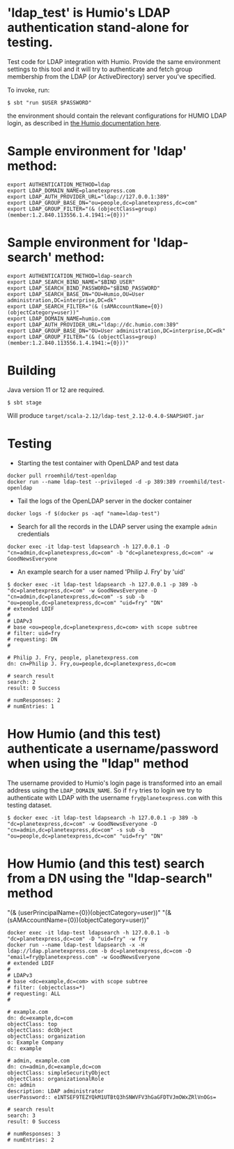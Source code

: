 # 'ldap_test' is Humio's LDAP authentication stand-alone for testing. 

Test code for LDAP integration with Humio. Provide the same environment settings to this tool and it will
try to authenticate and fetch group membership from the LDAP (or ActiveDirectory) server you've specified.

To invoke, run:

```
$ sbt "run $USER $PASSWORD"
```

the environment should contain the relevant configurations for HUMIO LDAP login, as described in
[the Humio documentation here](https://docs.humio.com/configuration/authentication/ldap/).

# Sample environment for 'ldap' method:

```
export AUTHENTICATION_METHOD=ldap
export LDAP_DOMAIN_NAME=planetexpress.com
export LDAP_AUTH_PROVIDER_URL="ldap://127.0.0.1:389"
export LDAP_GROUP_BASE_DN="ou=people,dc=planetexpress,dc=com"
export LDAP_GROUP_FILTER="(& (objectClass=group) (member:1.2.840.113556.1.4.1941:={0}))"
```

# Sample environment for 'ldap-search' method:

```
export AUTHENTICATION_METHOD=ldap-search
export LDAP_SEARCH_BIND_NAME="$BIND_USER"
export LDAP_SEARCH_BIND_PASSWORD="$BIND_PASSWORD"
export LDAP_SEARCH_BASE_DN="OU=Humio,OU=User administration,DC=interprise,DC=dk"
export LDAP_SEARCH_FILTER="(& (sAMAccountName={0})(objectCategory=user))"
export LDAP_DOMAIN_NAME=humio.com
export LDAP_AUTH_PROVIDER_URL="ldap://dc.humio.com:389"
export LDAP_GROUP_BASE_DN="OU=User administration,DC=interprise,DC=dk"
export LDAP_GROUP_FILTER="(& (objectClass=group) (member:1.2.840.113556.1.4.1941:={0}))"
```

# Building
Java version 11 or 12 are required.

```
$ sbt stage
```
Will produce `target/scala-2.12/ldap-test_2.12-0.4.0-SNAPSHOT.jar`

# Testing

* Starting the test container with OpenLDAP and test data
```
docker pull rroemhild/test-openldap
docker run --name ldap-test --privileged -d -p 389:389 rroemhild/test-openldap
```

* Tail the logs of the OpenLDAP server in the docker container
```
docker logs -f $(docker ps -aqf "name=ldap-test")
```

* Search for all the records in the LDAP server using the example `admin` credentials
```
docker exec -it ldap-test ldapsearch -h 127.0.0.1 -D "cn=admin,dc=planetexpress,dc=com" -b "dc=planetexpress,dc=com" -w GoodNewsEveryone
```

* An example search for a user named 'Philip J. Fry' by 'uid'
```
$ docker exec -it ldap-test ldapsearch -h 127.0.0.1 -p 389 -b "dc=planetexpress,dc=com" -w GoodNewsEveryone -D "cn=admin,dc=planetexpress,dc=com" -s sub -b "ou=people,dc=planetexpress,dc=com" "uid=fry" "DN"
# extended LDIF
#
# LDAPv3
# base <ou=people,dc=planetexpress,dc=com> with scope subtree
# filter: uid=fry
# requesting: DN 
#

# Philip J. Fry, people, planetexpress.com
dn: cn=Philip J. Fry,ou=people,dc=planetexpress,dc=com

# search result
search: 2
result: 0 Success

# numResponses: 2
# numEntries: 1
```

# How Humio (and this test) authenticate a username/password when using the "ldap" method

The username provided to Humio's login page is transformed into an email address using the `LDAP_DOMAIN_NAME`.  So if
`fry` tries to login we try to authenticate with LDAP with the username `fry@planetexpress.com` with this testing
dataset.

```
$ docker exec -it ldap-test ldapsearch -h 127.0.0.1 -p 389 -b "dc=planetexpress,dc=com" -w GoodNewsEveryone -D "cn=admin,dc=planetexpress,dc=com" -s sub -b "ou=people,dc=planetexpress,dc=com" "uid=fry" "DN"
```

# How Humio (and this test) search from a DN using the "ldap-search" method
"(& (userPrincipalName={0})(objectCategory=user))"
"(& (sAMAccountName={0})(objectCategory=user))"

```
docker exec -it ldap-test ldapsearch -h 127.0.0.1 -b "dc=planetexpress,dc=com" -D "uid=fry" -w fry
docker run --name ldap-test ldapsearch -x -H ldap://ldap.planetexpress.com -b dc=planetexpress,dc=com -D "email=fry@planetexpress.com" -w GoodNewsEveryone 
# extended LDIF
#
# LDAPv3
# base <dc=example,dc=com> with scope subtree
# filter: (objectclass=*)
# requesting: ALL
#

# example.com
dn: dc=example,dc=com
objectClass: top
objectClass: dcObject
objectClass: organization
o: Example Company
dc: example

# admin, example.com
dn: cn=admin,dc=example,dc=com
objectClass: simpleSecurityObject
objectClass: organizationalRole
cn: admin
description: LDAP administrator
userPassword:: e1NTSEF9TEZYQkM1UTBtQ3hSNWVFV3hGaGFDTVJmOWxZRlVnOGs=

# search result
search: 3
result: 0 Success

# numResponses: 3
# numEntries: 2
```

